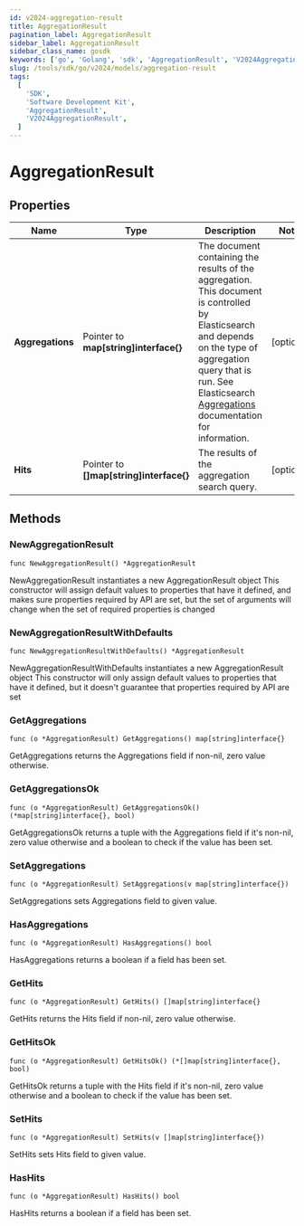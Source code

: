 ```yaml
---
id: v2024-aggregation-result
title: AggregationResult
pagination_label: AggregationResult
sidebar_label: AggregationResult
sidebar_class_name: gosdk
keywords: ['go', 'Golang', 'sdk', 'AggregationResult', 'V2024AggregationResult']
slug: /tools/sdk/go/v2024/models/aggregation-result
tags:
  [
    'SDK',
    'Software Development Kit',
    'AggregationResult',
    'V2024AggregationResult',
  ]
---
```


# AggregationResult

## Properties

| Name | Type | Description | Notes |
| --- | --- | --- | --- |
| **Aggregations** | Pointer to **map[string]interface{}** | The document containing the results of the aggregation. This document is controlled by Elasticsearch and depends on the type of aggregation query that is run. See Elasticsearch [Aggregations](https://www.elastic.co/guide/en/elasticsearch/reference/5.2/search-aggregations.html) documentation for information. | [optional] |
| **Hits** | Pointer to **[]map[string]interface{}** | The results of the aggregation search query. | [optional] |

## Methods

### NewAggregationResult

`func NewAggregationResult() *AggregationResult`

NewAggregationResult instantiates a new AggregationResult object This constructor will assign default values to properties that have it defined, and makes sure properties required by API are set, but the set of arguments will change when the set of required properties is changed

### NewAggregationResultWithDefaults

`func NewAggregationResultWithDefaults() *AggregationResult`

NewAggregationResultWithDefaults instantiates a new AggregationResult object This constructor will only assign default values to properties that have it defined, but it doesn't guarantee that properties required by API are set

### GetAggregations

`func (o *AggregationResult) GetAggregations() map[string]interface{}`

GetAggregations returns the Aggregations field if non-nil, zero value otherwise.

### GetAggregationsOk

`func (o *AggregationResult) GetAggregationsOk() (*map[string]interface{}, bool)`

GetAggregationsOk returns a tuple with the Aggregations field if it's non-nil, zero value otherwise and a boolean to check if the value has been set.

### SetAggregations

`func (o *AggregationResult) SetAggregations(v map[string]interface{})`

SetAggregations sets Aggregations field to given value.

### HasAggregations

`func (o *AggregationResult) HasAggregations() bool`

HasAggregations returns a boolean if a field has been set.

### GetHits

`func (o *AggregationResult) GetHits() []map[string]interface{}`

GetHits returns the Hits field if non-nil, zero value otherwise.

### GetHitsOk

`func (o *AggregationResult) GetHitsOk() (*[]map[string]interface{}, bool)`

GetHitsOk returns a tuple with the Hits field if it's non-nil, zero value otherwise and a boolean to check if the value has been set.

### SetHits

`func (o *AggregationResult) SetHits(v []map[string]interface{})`

SetHits sets Hits field to given value.

### HasHits

`func (o *AggregationResult) HasHits() bool`

HasHits returns a boolean if a field has been set.
